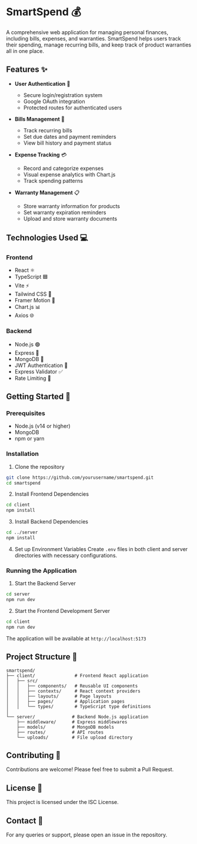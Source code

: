 # SmartSpend 💰

A comprehensive web application for managing personal finances, including bills, expenses, and warranties. SmartSpend helps users track their spending, manage recurring bills, and keep track of product warranties all in one place.

## Features ✨

- **User Authentication** 🔐

  - Secure login/registration system
  - Google OAuth integration
  - Protected routes for authenticated users

- **Bills Management** 📝

  - Track recurring bills
  - Set due dates and payment reminders
  - View bill history and payment status

- **Expense Tracking** 💳

  - Record and categorize expenses
  - Visual expense analytics with Chart.js
  - Track spending patterns

- **Warranty Management** 📋
  - Store warranty information for products
  - Set warranty expiration reminders
  - Upload and store warranty documents

## Technologies Used 💻

### Frontend

- React ⚛️
- TypeScript 🟦
- Vite ⚡
- Tailwind CSS 💨
- Framer Motion 🎨
- Chart.js 📊
- Axios 🌐

### Backend

- Node.js 🟢
- Express 🚀
- MongoDB 🌿
- JWT Authentication 🔑
- Express Validator ✅
- Rate Limiting 🚦

## Getting Started 🚀

### Prerequisites

- Node.js (v14 or higher)
- MongoDB
- npm or yarn

### Installation

1. Clone the repository

```bash
git clone https://github.com/yourusername/smartspend.git
cd smartspend
```

2. Install Frontend Dependencies

```bash
cd client
npm install
```

3. Install Backend Dependencies

```bash
cd ../server
npm install
```

4. Set up Environment Variables
   Create `.env` files in both client and server directories with necessary configurations.

### Running the Application

1. Start the Backend Server

```bash
cd server
npm run dev
```

2. Start the Frontend Development Server

```bash
cd client
npm run dev
```

The application will be available at `http://localhost:5173`

## Project Structure 📁

```
smartspend/
├── client/               # Frontend React application
│   ├── src/
│   │   ├── components/   # Reusable UI components
│   │   ├── contexts/     # React context providers
│   │   ├── layouts/      # Page layouts
│   │   ├── pages/        # Application pages
│   │   └── types/        # TypeScript type definitions
│
└── server/              # Backend Node.js application
    ├── middleware/      # Express middlewares
    ├── models/          # MongoDB models
    ├── routes/          # API routes
    └── uploads/         # File upload directory
```

## Contributing 🤝

Contributions are welcome! Please feel free to submit a Pull Request.

## License 📄

This project is licensed under the ISC License.

## Contact 📧

For any queries or support, please open an issue in the repository.
